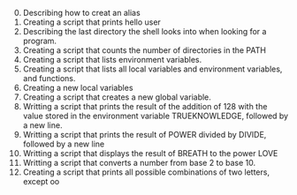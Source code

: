 0. Describing how to creat an alias
1. Creating a script that prints hello user
2. Describing the last directory the shell looks into when looking for a program.
3. Creating a script that counts the number of directories in the PATH
4. Creating a script that lists environment variables.
5. Creating  a script that lists all local variables and environment variables, and functions.
6. Creating a new local variables
7. Creating a script that creates a new global variable.
8. Writting  a script that prints the result of the addition of 128 with the value stored in the environment variable TRUEKNOWLEDGE, followed by a new line.
9. Writting a script that prints the result of POWER divided by DIVIDE, followed by a new line
10. Writting a script that displays the result of BREATH to the power LOVE
11. Writting  a script that converts a number from base 2 to base 10.
12. Creating a script that prints all possible combinations of two letters, except oo
